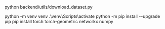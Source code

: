 <!-- Download Dataset Command -->
python backend/utils/download_dataset.py


<!-- Venv Creation -->
python -m venv venv
.\venv\Scripts\activate
python -m pip install --upgrade pip
pip install torch torch-geometric networkx numpy
